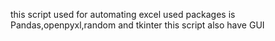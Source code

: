 this script used for automating excel used packages is Pandas,openpyxl,random and tkinter
this script also have GUI
